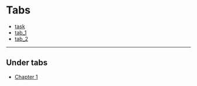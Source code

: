# Tabs

- [task](task.md)
- [tab_1](./tabs/tab_1/index.md)
- [tab_2](./tabs/tab_2/index.md)


---

## Under tabs

- [Chapter 1](./under/chapter_1.md)